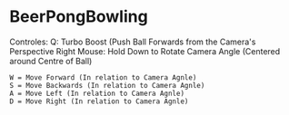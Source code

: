 # BeerPongBowling

Controles:
	Q: Turbo Boost (Push Ball Forwards from the Camera's Perspective
	Right Mouse: Hold Down to Rotate Camera Angle (Centered around Centre of Ball)

	W = Move Forward (In relation to Camera Agnle)
	S = Move Backwards (In relation to Camera Agnle)
	A = Move Left (In relation to Camera Agnle)
	D = Move Right (In relation to Camera Agnle)